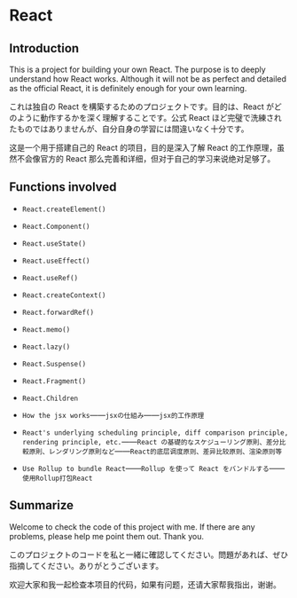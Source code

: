 # React

## Introduction

This is a project for building your own React. The purpose is to deeply understand how React works. Although it will not be as perfect and detailed as the official React, it is definitely enough for your own learning.

これは独自の React を構築するためのプロジェクトです。目的は、React がどのように動作するかを深く理解することです。公式 React ほど完璧で洗練されたものではありませんが、自分自身の学習には間違いなく十分です。

这是一个用于搭建自己的 React 的项目，目的是深入了解 React 的工作原理，虽然不会像官方的 React 那么完善和详细，但对于自己的学习来说绝对足够了。

## Functions involved

- `React.createElement()`
- `React.Component()`
- `React.useState()`
- `React.useEffect()`
- `React.useRef()`
- `React.createContext()`
- `React.forwardRef()`
- `React.memo()`
- `React.lazy()`
- `React.Suspense()`
- `React.Fragment()`
- `React.Children`

- `How the jsx works`——`jsxの仕組み`——`jsx的工作原理`
- `React's underlying scheduling principle, diff comparison principle, rendering principle, etc.`——`React の基礎的なスケジューリング原則、差分比較原則、レンダリング原則など`——`React的底层调度原则、差异比较原则、渲染原则等`
- `Use Rollup to bundle React`——`Rollup を使って React をバンドルする`——`使用Rollup打包React`

## Summarize

Welcome to check the code of this project with me. If there are any problems, please help me point them out. Thank you.

このプロジェクトのコードを私と一緒に確認してください。問題があれば、ぜひ指摘してください。ありがとうございます。

欢迎大家和我一起检查本项目的代码，如果有问题，还请大家帮我指出，谢谢。
